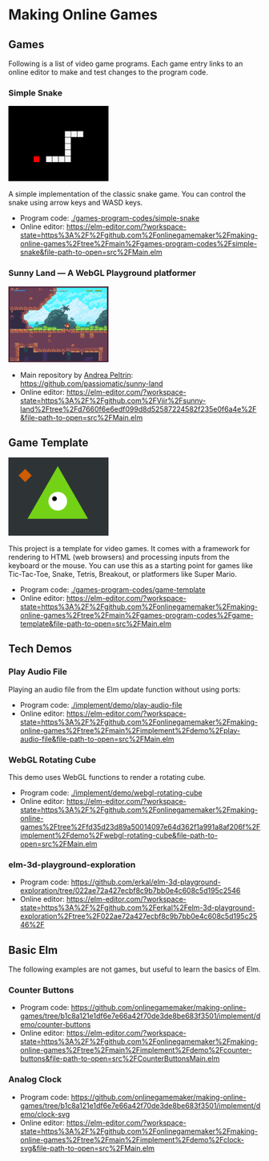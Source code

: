 # Making Online Games

## Games

Following is a list of video game programs.
Each game entry links to an online editor to make and test changes to the program code.

### Simple Snake

<a href="./games-program-codes/simple-snake">
<img src="./guide/image/2021-01-04-simple-snake-screenshot.png" alt="Simple Snake Game Screenshot" width="200" />
</a>

A simple implementation of the classic snake game. You can control the snake using arrow keys and WASD keys.

+ Program code: [./games-program-codes/simple-snake](./games-program-codes/simple-snake)
+ Online editor: <https://elm-editor.com/?workspace-state=https%3A%2F%2Fgithub.com%2Fonlinegamemaker%2Fmaking-online-games%2Ftree%2Fmain%2Fgames-program-codes%2Fsimple-snake&file-path-to-open=src%2FMain.elm>

### Sunny Land — A WebGL Playground platformer

<a href="https://elm-editor.com/?workspace-state=https%3A%2F%2Fgithub.com%2FViir%2Fsunny-land%2Ftree%2Fd7660f6e6edf099d8d52587224582f235e0f6a4e%2F&file-path-to-open=src%2FMain.elm">
<img src="./guide/image/sunny-land-game.png" alt="Sunny Land Game Screenshot" width="200" />
</a>

+ Main repository by [Andrea Peltrin](https://github.com/passiomatic): https://github.com/passiomatic/sunny-land
+ Online editor: <https://elm-editor.com/?workspace-state=https%3A%2F%2Fgithub.com%2FViir%2Fsunny-land%2Ftree%2Fd7660f6e6edf099d8d52587224582f235e0f6a4e%2F&file-path-to-open=src%2FMain.elm>

## Game Template

<a href="./games-program-codes/game-template">
<img src="./guide/image/2021-10-15-game-template.png" alt="Game Template Screenshot" width="200" />
</a>

This project is a template for video games.
It comes with a framework for rendering to HTML (web browsers) and processing inputs from the keyboard or the mouse.
You can use this as a starting point for games like Tic-Tac-Toe, Snake, Tetris, Breakout, or platformers like Super Mario.

+ Program code: [./games-program-codes/game-template](./games-program-codes/game-template)
+ Online editor: <https://elm-editor.com/?workspace-state=https%3A%2F%2Fgithub.com%2Fonlinegamemaker%2Fmaking-online-games%2Ftree%2Fmain%2Fgames-program-codes%2Fgame-template&file-path-to-open=src%2FMain.elm>

## Tech Demos

### Play Audio File

Playing an audio file from the Elm update function without using ports:

+ Program code: [./implement/demo/play-audio-file](./implement/demo/play-audio-file)
+ Online editor: <https://elm-editor.com/?workspace-state=https%3A%2F%2Fgithub.com%2Fonlinegamemaker%2Fmaking-online-games%2Ftree%2Fmain%2Fimplement%2Fdemo%2Fplay-audio-file&file-path-to-open=src%2FMain.elm>

### WebGL Rotating Cube

This demo uses WebGL functions to render a rotating cube.

+ Program code: [./implement/demo/webgl-rotating-cube](./implement/demo/webgl-rotating-cube)
+ Online editor: <https://elm-editor.com/?workspace-state=https%3A%2F%2Fgithub.com%2Fonlinegamemaker%2Fmaking-online-games%2Ftree%2Ffd35d23d89a50014097e64d362f1a991a8af206f%2Fimplement%2Fdemo%2Fwebgl-rotating-cube&file-path-to-open=src%2FMain.elm>

### elm-3d-playground-exploration

+ Program code: <https://github.com/erkal/elm-3d-playground-exploration/tree/022ae72a427ecbf8c9b7bb0e4c608c5d195c2546>
+ Online editor: <https://elm-editor.com/?workspace-state=https%3A%2F%2Fgithub.com%2Ferkal%2Felm-3d-playground-exploration%2Ftree%2F022ae72a427ecbf8c9b7bb0e4c608c5d195c2546%2F>

## Basic Elm

The following examples are not games, but useful to learn the basics of Elm.

### Counter Buttons

+ Program code: <https://github.com/onlinegamemaker/making-online-games/tree/b1c8a121e1df6e7e66a42f70de3de8be683f3501/implement/demo/counter-buttons>
+ Online editor: <https://elm-editor.com/?workspace-state=https%3A%2F%2Fgithub.com%2Fonlinegamemaker%2Fmaking-online-games%2Ftree%2Fmain%2Fimplement%2Fdemo%2Fcounter-buttons&file-path-to-open=src%2FCounterButtonsMain.elm>

### Analog Clock

+ Program code: <https://github.com/onlinegamemaker/making-online-games/tree/b1c8a121e1df6e7e66a42f70de3de8be683f3501/implement/demo/clock-svg>
+ Online editor: <https://elm-editor.com/?workspace-state=https%3A%2F%2Fgithub.com%2Fonlinegamemaker%2Fmaking-online-games%2Ftree%2Fmain%2Fimplement%2Fdemo%2Fclock-svg&file-path-to-open=src%2FMain.elm>

